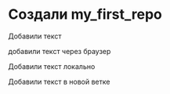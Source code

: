 # Создали my_first_repo

Добавили текст

добавили текст через браузер

Добавили текст локально

Добавили текст в новой ветке